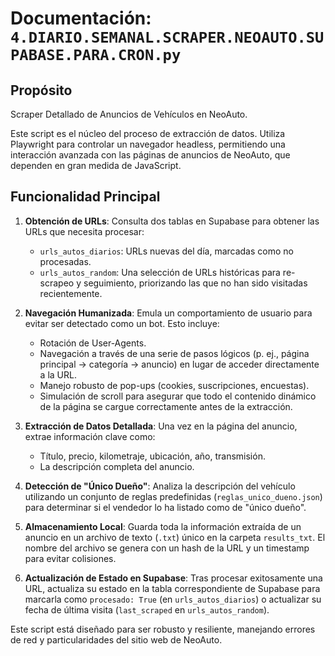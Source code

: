 
# Documentación: `4.DIARIO.SEMANAL.SCRAPER.NEOAUTO.SUPABASE.PARA.CRON.py`

## Propósito

Scraper Detallado de Anuncios de Vehículos en NeoAuto.

Este script es el núcleo del proceso de extracción de datos. Utiliza Playwright para controlar un navegador headless, permitiendo una interacción avanzada con las páginas de anuncios de NeoAuto, que dependen en gran medida de JavaScript.

## Funcionalidad Principal

1.  **Obtención de URLs**: Consulta dos tablas en Supabase para obtener las URLs que necesita procesar:
    - `urls_autos_diarios`: URLs nuevas del día, marcadas como no procesadas.
    - `urls_autos_random`: Una selección de URLs históricas para re-scrapeo y seguimiento, priorizando las que no han sido visitadas recientemente.

2.  **Navegación Humanizada**: Emula un comportamiento de usuario para evitar ser detectado como un bot. Esto incluye:
    - Rotación de User-Agents.
    - Navegación a través de una serie de pasos lógicos (p. ej., página principal -> categoría -> anuncio) en lugar de acceder directamente a la URL.
    - Manejo robusto de pop-ups (cookies, suscripciones, encuestas).
    - Simulación de scroll para asegurar que todo el contenido dinámico de la página se cargue correctamente antes de la extracción.

3.  **Extracción de Datos Detallada**: Una vez en la página del anuncio, extrae información clave como:
    - Título, precio, kilometraje, ubicación, año, transmisión.
    - La descripción completa del anuncio.

4.  **Detección de "Único Dueño"**: Analiza la descripción del vehículo utilizando un conjunto de reglas predefinidas (`reglas_unico_dueno.json`) para determinar si el vendedor lo ha listado como de "único dueño".

5.  **Almacenamiento Local**: Guarda toda la información extraída de un anuncio en un archivo de texto (`.txt`) único en la carpeta `results_txt`. El nombre del archivo se genera con un hash de la URL y un timestamp para evitar colisiones.

6.  **Actualización de Estado en Supabase**: Tras procesar exitosamente una URL, actualiza su estado en la tabla correspondiente de Supabase para marcarla como `procesado: True` (en `urls_autos_diarios`) o actualizar su fecha de última visita (`last_scraped` en `urls_autos_random`).

Este script está diseñado para ser robusto y resiliente, manejando errores de red y particularidades del sitio web de NeoAuto.
